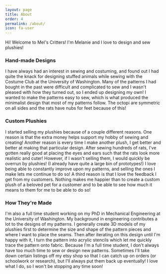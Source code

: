 ```yaml
---
layout: page
title: About
order: 4
permalink: /about/
icon: fa-user
---
```

Hi! Welcome to Mel's Critters! I'm Melanie and I love to design and sew plushies!

### Hand-made Designs
I have always had an interest in sewing and costuming, and found out I had quite the knack for designing 
stuffed animals while sewing with the Costume Club at the University of Washington. Many of the patterns I 
had bought in the past were difficult and complicated to sew and I wasn't pleased with how they turned out, 
so I ended up designing my own! I wanted to make the patterns easy to sew, which is what produced the 
minimalist design that most of my patterns follow. The octopi are symmetric on all sides and the rats have 
nubs for feet because of this!

### Custom Plushies

I started selling my plushies because of a couple different reasons. One reason is that the extra money helps 
support my hobby of sewing and creating! Another reason is every time I make another plush, I get better and 
better at making that particular design. After sewing hundreds of rats, I've gotten really good at placing 
the eyes and ears such that the rats look more realistic and cuter! However, if I wasn't selling them, I 
would quickly be overrun by plushies! (I already have quite a large bin of prototypes!) I love being able to 
constantly improve upon my patterns, and selling the ones I make lets me continue to do so! A third reason is 
that I love the feedback I get from my customers. Nothing makes me happier than to create a custom plush of a 
beloved pet for a customer and to be able to see how much it means to them for me to be able to do so!

### How They're Made

I'm also a full time student working on my PhD in Mechanical Engineering at the University of Washington. My 
background in engineering contributes a lot to the designs of my patterns. I generally create 3D models of my 
plushies first to determine the size and shape of the pattern pieces and where I want to place the seams. 
Then after iterating on this design until I'm happy with it, I turn the pattern into acrylic stencils which 
let me quickly trace the pattern onto fabric. Because I'm a full time student, I don't always have too much 
time to sew or design new patterns. Sometimes I'll take down certain listings off my etsy shop so that I can 
catch up on orders (or schoolwork or research), but I'll always put them back up eventually! I love what I 
do, so I won't be stopping any time soon!
